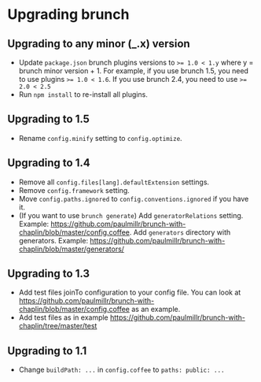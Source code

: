 # Upgrading brunch

## Upgrading to any minor (_.x) version

* Update `package.json` brunch plugins versions to `>= 1.0 < 1.y` where y = brunch minor version + 1. For example, if you use brunch 1.5, you need to use plugins `>= 1.0 < 1.6`. If you use brunch 2.4, you need to use `>= 2.0 < 2.5`
* Run `npm install` to re-install all plugins.

## Upgrading to 1.5

* Rename `config.minify` setting to `config.optimize`.

## Upgrading to 1.4

* Remove all `config.files[lang].defaultExtension` settings.
* Remove `config.framework` setting.
* Move `config.paths.ignored` to `config.conventions.ignored` if you have it.
* (If you want to use `brunch generate`) Add `generatorRelations` setting. Example: https://github.com/paulmillr/brunch-with-chaplin/blob/master/config.coffee. Add `generators` directory with generators. Example: https://github.com/paulmillr/brunch-with-chaplin/blob/master/generators/

## Upgrading to 1.3

* Add test files joinTo configuration to your config file. You can look at https://github.com/paulmillr/brunch-with-chaplin/blob/master/config.coffee as an example.
* Add test files as in example https://github.com/paulmillr/brunch-with-chaplin/tree/master/test

## Upgrading to 1.1

* Change `buildPath: ...` in `config.coffee` to `paths: public: ...`
